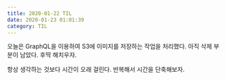 ```yaml
---
title: 2020-01-22 TIL
date: 2020-01-23 01:01:39
category: TIL
---
```


오늘은 GraphQL을 이용하여 S3에 이미지를 저장하는 작업을 처리했다. 아직 삭제 부분이 남았다. 후딱 해치우자.

항상 생각하는 것보다 시간이 오래 걸린다. 반복해서 시간을 단축해보자.
